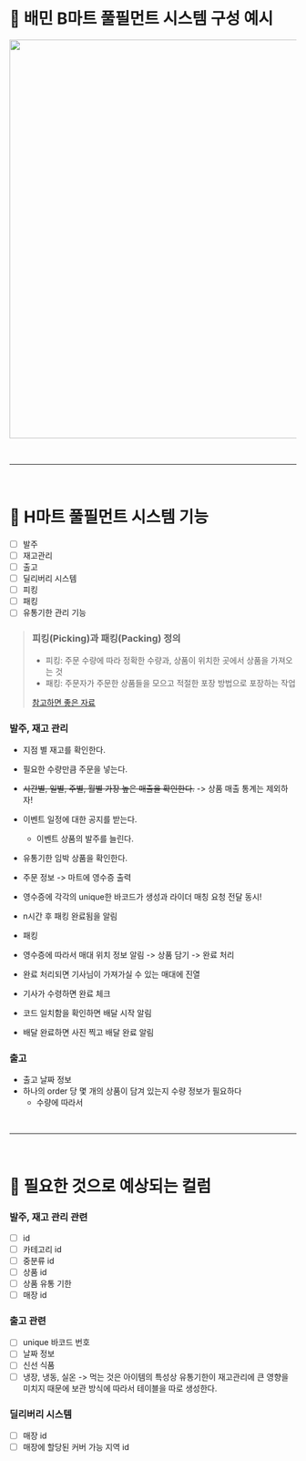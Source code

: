 # 🔰 배민 B마트 풀필먼트 시스템 구성 예시

<p align="center">
    <img src="/ideation/fulfillment/img/BmartExample.png" width="700"/>
</p>

<br/>

---

<br/>

# 🔰 H마트 풀필먼트 시스템 기능

- [ ] 발주
- [ ] 재고관리
- [ ] 출고
- [ ] 딜리버리 시스템
- [ ] 피킹
- [ ] 패킹
- [ ] 유통기한 관리 기능

> ### 피킹(Picking)과 패킹(Packing) 정의
> 
> - 피킹: 주문 수량에 따라 정확한 수량과, 상품이 위치한 곳에서 상품을 가져오는 것
> - 패킹: 주문자가 주문한 상품들을 모으고 적절한 포장 방법으로 포장하는 작업
> 
> [참고하면 좋은 자료](https://boxfulofficial.tistory.com/49)

### 발주, 재고 관리

- 지점 별 재고를 확인한다.
- 필요한 수량만큼 주문을 넣는다.
- ~~시간별, 일별, 주별, 월별 가장 높은 매출을 확인한다.~~ -> 상품 매출 통계는 제외하자!
- 이벤트 일정에 대한 공지를 받는다.
  - 이벤트 상품의 발주를 늘린다.
- 유통기한 임박 상품을 확인한다.


- 주문 정보 -> 마트에 영수증 출력
- 영수증에 각각의 unique한 바코드가 생성과 라이더 매칭 요청 전달 동시!
- n시간 후 패킹 완료됨을 알림
- 패킹
- 영수증에 따라서 매대 위치 정보 알림 -> 상품 담기 -> 완료 처리
- 완료 처리되면 기사님이 가져가실 수 있는 매대에 진열
- 기사가 수령하면 완료 체크
- 코드 일치함을 확인하면 배달 시작 알림
- 배달 완료하면 사진 찍고 배달 완료 알림


### 출고

- 출고 날짜 정보
- 하나의 order 당 몇 개의 상품이 담겨 있는지 수량 정보가 필요하다
  - 수량에 따라서 


<br/>

---

<br/>

# 🔰 필요한 것으로 예상되는 컬럼

### 발주, 재고 관리 관련

- [ ] id
- [ ] 카테고리 id
- [ ] 중분류 id 
- [ ] 상품 id
- [ ] 상품 유통 기한
- [ ] 매장 id

### 출고 관련

- [ ] unique 바코드 번호
- [ ] 날짜 정보
- [ ] 신선 식품
- [ ] 냉장, 냉동, 실온 -> 먹는 것은 아이템의 특성상 유통기한이 재고관리에 큰 영향을 미치지 때문에 보관 방식에 따라서 테이블을 따로 생성한다.

### 딜리버리 시스템

- [ ] 매장 id
- [ ] 매장에 할당된 커버 가능 지역 id